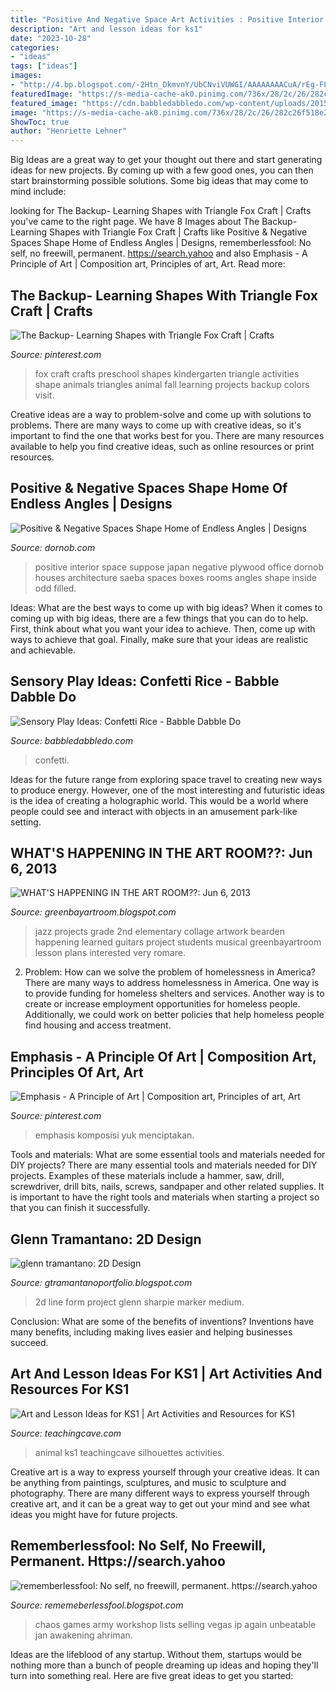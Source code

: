 ```yaml
---
title: "Positive And Negative Space Art Activities : Positive Interior Space Suppose Japan Negative Plywood Office Dornob Houses Architecture Saeba Spaces Boxes Rooms Angles Shape Inside Odd Filled"
description: "Art and lesson ideas for ks1"
date: "2023-10-28"
categories:
- "ideas"
tags: ["ideas"]
images:
- "http://4.bp.blogspot.com/-2Htn_DkmvnY/UbCNviVUWGI/AAAAAAAACuA/rEg-FLSQuuI/s1600/DSCN3431.JPG"
featuredImage: "https://s-media-cache-ak0.pinimg.com/736x/28/2c/26/282c26f518e26e5c63cb8f7050cf0fe0.jpg"
featured_image: "https://cdn.babbledabbledo.com/wp-content/uploads/2015/01/Sensory-Play-Ideas-Confetti-Rice-play3-682x1024.jpg"
image: "https://s-media-cache-ak0.pinimg.com/736x/28/2c/26/282c26f518e26e5c63cb8f7050cf0fe0.jpg"
ShowToc: true
author: "Henriette Lehner"
---
```



Big Ideas are a great way to get your thought out there and start generating ideas for new projects. By coming up with a few good ones, you can then start brainstorming possible solutions. Some big ideas that may come to mind include: 

	

		
looking for The Backup- Learning Shapes with Triangle Fox Craft | Crafts you've came to the right page. We have 8 Images about The Backup- Learning Shapes with Triangle Fox Craft | Crafts like Positive &amp; Negative Spaces Shape Home of Endless Angles | Designs, rememberlessfool: No self, no freewill, permanent. https://search.yahoo and also Emphasis - A Principle of Art | Composition art, Principles of art, Art. Read more:
		
    
## The Backup- Learning Shapes With Triangle Fox Craft | Crafts

<img loading=lazy src="https://s-media-cache-ak0.pinimg.com/736x/28/2c/26/282c26f518e26e5c63cb8f7050cf0fe0.jpg" onerror="this.onerror=null;this.src='https://tse3.mm.bing.net/th?id=OIP.0fDdyW86OvbF55szUNpmMwHaJ3&amp;pid=15.1';" alt="The Backup- Learning Shapes with Triangle Fox Craft | Crafts">

_Source: pinterest.com_

>fox craft crafts preschool shapes kindergarten triangle activities shape animals triangles animal fall learning projects backup colors visit. 

	

Creative ideas are a way to problem-solve and come up with solutions to problems. There are many ways to come up with creative ideas, so it's important to find the one that works best for you. There are many resources available to help you find creative ideas, such as online resources or print resources.

    
## Positive &amp; Negative Spaces Shape Home Of Endless Angles | Designs

<img loading=lazy src="https://dornob.com/wp-content/uploads/2012/02/interior-looking-up-down.jpg" onerror="this.onerror=null;this.src='https://tse4.mm.bing.net/th?id=OIP.VlDivYmlhOcAjEaK9Do0xQHaIX&amp;pid=15.1';" alt="Positive &amp; Negative Spaces Shape Home of Endless Angles | Designs">

_Source: dornob.com_

>positive interior space suppose japan negative plywood office dornob houses architecture saeba spaces boxes rooms angles shape inside odd filled. 

	

Ideas: What are the best ways to come up with big ideas?
When it comes to coming up with big ideas, there are a few things that you can do to help. First, think about what you want your idea to achieve. Then, come up with ways to achieve that goal. Finally, make sure that your ideas are realistic and achievable.

    
## Sensory Play Ideas: Confetti Rice - Babble Dabble Do

<img loading=lazy src="https://cdn.babbledabbledo.com/wp-content/uploads/2015/01/Sensory-Play-Ideas-Confetti-Rice-play3-682x1024.jpg" onerror="this.onerror=null;this.src='https://tse4.mm.bing.net/th?id=OIP.77h_wJHm3jcdMk7NBbEjYAHaLH&amp;pid=15.1';" alt="Sensory Play Ideas: Confetti Rice - Babble Dabble Do">

_Source: babbledabbledo.com_

>confetti. 

	

Ideas for the future range from exploring space travel to creating new ways to produce energy. However, one of the most interesting and futuristic ideas is the idea of creating a holographic world. This would be a world where people could see and interact with objects in an amusement park-like setting.

    
## WHAT&#039;S HAPPENING IN THE ART ROOM??: Jun 6, 2013

<img loading=lazy src="http://4.bp.blogspot.com/-2Htn_DkmvnY/UbCNviVUWGI/AAAAAAAACuA/rEg-FLSQuuI/s1600/DSCN3431.JPG" onerror="this.onerror=null;this.src='https://tse1.mm.bing.net/th?id=OIP.jE-eR-kZVL0R2eOsSD5ZcQHaJ4&amp;pid=15.1';" alt="WHAT&#039;S HAPPENING IN THE ART ROOM??: Jun 6, 2013">

_Source: greenbayartroom.blogspot.com_

>jazz projects grade 2nd elementary collage artwork bearden happening learned guitars project students musical greenbayartroom lesson plans interested very romare. 

	

2. Problem:
How can we solve the problem of homelessness in America?
There are many ways to address homelessness in America. One way is to provide funding for homeless shelters and services. Another way is to create or increase employment opportunities for homeless people. Additionally, we could work on better policies that help homeless people find housing and access treatment.

    
## Emphasis - A Principle Of Art | Composition Art, Principles Of Art, Art

<img loading=lazy src="https://i.pinimg.com/736x/29/dd/26/29dd26e1d162c0f0e1de865785db929b.jpg" onerror="this.onerror=null;this.src='https://tse3.mm.bing.net/th?id=OIP.StHUXIB_3XVc_4ZODIMuBgHaFj&amp;pid=15.1';" alt="Emphasis - A Principle of Art | Composition art, Principles of art, Art">

_Source: pinterest.com_

>emphasis komposisi yuk menciptakan. 

	

Tools and materials: What are some essential tools and materials needed for DIY projects?
There are many essential tools and materials needed for DIY projects. Examples of these materials include a hammer, saw, drill, screwdriver, drill bits, nails, screws, sandpaper and other related supplies. It is important to have the right tools and materials when starting a project so that you can finish it successfully.

    
## Glenn Tramantano: 2D Design

<img loading=lazy src="http://2.bp.blogspot.com/-GLQiHUnPel8/UbNbApNySSI/AAAAAAAABFw/w6Fv9TeHKF4/s1600/Line+as+Form+Project+01.JPG" onerror="this.onerror=null;this.src='https://tse4.mm.bing.net/th?id=OIP.RAN8nqex95SGNvrOKn57swHaDv&amp;pid=15.1';" alt="glenn tramantano: 2D Design">

_Source: gtramantanoportfolio.blogspot.com_

>2d line form project glenn sharpie marker medium. 

	

Conclusion: What are some of the benefits of inventions?
Inventions have many benefits, including making lives easier and helping businesses succeed.

    
## Art And Lesson Ideas For KS1 | Art Activities And Resources For KS1

<img loading=lazy src="http://www.teachingcave.com/wp-content/uploads/2013/11/animal-art.jpg" onerror="this.onerror=null;this.src='https://tse1.mm.bing.net/th?id=OIP.JDDepR3Cm70xP143TLl2BwAAAA&amp;pid=15.1';" alt="Art and Lesson Ideas for KS1 | Art Activities and Resources for KS1">

_Source: teachingcave.com_

>animal ks1 teachingcave silhouettes activities. 

	

Creative art is a way to express yourself through your creative ideas. It can be anything from paintings, sculptures, and music to sculpture and photography. There are many different ways to express yourself through creative art, and it can be a great way to get out your mind and see what ideas you might have for future projects.

    
## Rememberlessfool: No Self, No Freewill, Permanent. Https://search.yahoo

<img loading=lazy src="https://cascade.madmimi.com/bulk_images/7943555/Ahriman-The-Exile20191104-31990-18idhot.jpg?1572872563" onerror="this.onerror=null;this.src='https://tse1.mm.bing.net/th?id=OIP.JNVfGXhn2PQWhUoTTaNVcgHaET&amp;pid=15.1';" alt="rememberlessfool: No self, no freewill, permanent. https://search.yahoo">

_Source: rememeberlessfool.blogspot.com_

>chaos games army workshop lists selling vegas ip again unbeatable jan awakening ahriman. 

	

Ideas are the lifeblood of any startup. Without them, startups would be nothing more than a bunch of people dreaming up ideas and hoping they'll turn into something real. Here are five great ideas to get you started: 

